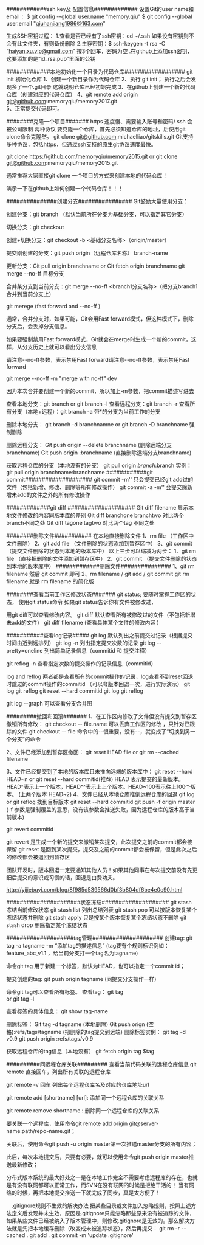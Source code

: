 <!--
 * @Description: 
 * @Author: xiehuaqiang
 * @FilePath: /kaka-blog/src/docs/kaka/git/别人的git笔记.md
 * @Date: 2021-07-15 11:19:34
 * @LastEditTime: 2021-07-15 11:20:38
-->
############ssh key及 配置信息#############
设置Git的user name和email：
$ git config --global user.name "memory.qiu"
$ git config --global user.email "qiuhanjiang1986@163.com"

生成SSH密钥过程：
1.查看是否已经有了ssh密钥：cd ~/.ssh
如果没有密钥则不会有此文件夹，有则备份删除
2.生存密钥：$ ssh-keygen -t rsa -C “haiyan.xu.vip@gmail.com”
按3个回车，密码为空
.在github上添加ssh密钥，这要添加的是“id_rsa.pub”里面的公钥


#############本地初始化一个目录为代码仓库##################
git init  初始化仓库
1、创建一个新目录作为代码仓库
2、执行 git init；
   执行之后会发现多了一个.git目录
   这就说明仓库已经初始完成
3、在github上创建一个新的代码仓库（创建对应的代码仓库）
4、git remote add origin git@github.com:memoryqiu/memory2017.git  
5、正常提交代码即可。   



########克隆一个项目#######
https  速度慢、需要输入账号和密码/ ssh 会被公司限制 两种协议
要克隆一个仓库，首先必须知道仓库的地址，后使用git clone命令克隆然。
git clone git@github.com:michaelliao/gitskills.git
Git支持多种协议，包括https，但通过ssh支持的原生git协议速度最快。

git clone https://github.com/memoryqiu/memory2015.git
or
git clone git@github.com:memoryqiu/memory2015.git

通常推荐大家直接git clone 一个项目的方式来创建本地的代码仓库！

演示一下在github上如何创建一个代码仓库！！！


###############创建分支################
Git鼓励大量使用分支：

创建分支：git branch <name> （默认当前所在分支为基础分支，可以指定其它分支）

切换分支：git checkout <name>

创建+切换分支：git checkout -b <name> <基础分支名称>（origin/master）

提交刚创建的分支：git push origin（远程仓库名称） branch-name


更新分支：Git pull origin branchname  or Git fetch origin branchname  git merge --no-ff 目标分支 


合并某分支到当前分支：git merge --no-ff <branch1分支名称>（把分支branch1合并到当前分支上）

git merege (fast forward  and --no-ff )

通常，合并分支时，如果可能，Git会用Fast forward模式，但这种模式下，删除分支后，会丢掉分支信息。

如果要强制禁用Fast forward模式，Git就会在merge时生成一个新的commit，这样，从分支历史上就可以看出分支信息

请注意--no-ff参数，表示禁用Fast forward请注意--no-ff参数，表示禁用Fast forward

git merge --no-ff -m "merge with no-ff" dev

因为本次合并要创建一个新的commit，所以加上-m参数，把commit描述写进去


查看本地分支：git branch  or git branch -l
查看远程分支：git branch -r
查看所有分支（本地+远程）：git branch -a
带*的分支为当前工作的分支

删除本地分支：
git branch -d branchnamne
or
git branch -D  branchname 强制删除

删除远程分支：
Git push origin --delete branchname (删除远端分支branchname)
Git push origin :branchname (直接删除远端分支branchname)

获取远程仓库的分支（本地没有的分支）
git pull origin $branch:$branch
实例：git pull  origin  branchname:branchname
############git commit####################
git commit -m''   只会提交已经git add过的文件（包括新增、修改、删除等所有修改操作）
git commit -a -m'' 会提交除新增未add的文件之外的所有修改操作



#############git diff ####################
Git diff  filename  显示本地文件修改的内容同版本库的差别
Git diff  branchone   branchtwo  对比两个branch不同之处
Git diff  tagone  tagtwo    对比两个tag 不同之处



########删除文件###########
在本地直接删除文件
1、rm  file  （工作区中文件删除）
2、git add file （文件删除的状态添加到暂存区中）
3、git commit   （提交文件删除的状态到本地的版本库中）
以上三步可以缩减为两步：
1、git rm file （直接把删除的文件添加到暂存区中）
2、git commit   （提交文件删除的状态到本地的版本库中）
#############删除文件###############
 1、git rm filename  然后 git commit 即可
 2、rm filename  / git add  / git commit 
 git rm filename 就是 rm filename 的简化版
 
 
 

########查看当前工作区修改状态#######
git status;
要随时掌握工作区的状态，
使用git status命令
如果git status告诉你有文件被修改过，

用git diff可以查看修改内容。
git diff 默认查看所有被修改过的文件（不包括新增未add的文件）
git diff filename (查看具体某个文件的修改内容 )



###########查看log记录#####
git log  默认列出之前提交过记录（根据提交时间由近到远排列）
git log -n  列出指定提交次数的记录
git log --pretty=oneline  列出简单记录信息（commitid 和 提交注释）

git reflog -n 查看指定次数的提交操作的记录信息（commitid）

log  and  reflog
两者都是查看所有的commit操作的记录，log查看不到reset回退时跳过的commit操作的commitid
（可以夸版本回退一次，进行实际演示）
git log
git reflog
git reset --hard commitid
git log
git reflog

git log  --graph  可以查看分支合并图

 
#########撤回和回滚#######
1、在工作区内修改了文件但没有提交到暂存区撤销所有修改：
git checkout -- file.name   可以丢弃工作区的修改 ，只针对已跟踪的文件
git checkout -- file        命令中的--很重要，没有--，就变成了“切换到另一个分支”的命令

2、文件已经添加到暂存区撤回：
git reset HEAD file
or
git rm --cached filename

3、文件已经提交到了本地的版本库且未推向远端的版本库中：
git reset --hard HEAD~n
or
git reset --hard commitid(推荐)
HEAD 表示提交的最新版本。HEAD^表示上一个版本，HEAD^^表示上上个版本。HEAD~100表示往上100个版本。
(上两个版本 HEAD~2)
4、文件已经从本地仓库推倒远程仓库的回退
  git log  or git reflog 找到目标版本
  git reset --hard commitid
  git push -f origin master  (-f 参数是强制覆盖的意思，没有该参数会推送失败，因为远程仓库的版本高于当前版本)
  
  git revert commitid
  
  
git revert 是生成一个新的提交来撤销某次提交，此次提交之前的commit都会被保留
git reset 是回到某次提交，提交及之前的commit都会被保留，但是此次之后的修改都会被退回到暂存区
  
团队开发时，版本回退一定要通知其他人员！如果其他同事在每次提交前没有先更细后提交的意识或习惯的话，回退是白费功夫。

http://yijiebuyi.com/blog/8f985d539566d0bf3b804df6be4e0c90.html




######################状态冻结####################
git stash       冻结当前修改状态
git  stash list  列出总结列表
git  stash pop   可以按版本恢复某个冻结状态并删除
git  stash apply   只是按某个版本恢复某个冻结状态不删除
git  stash drop     删除指定某个冻结状态



####################tag管理#####################
创建tag: 
git tag -a tagname  -m “添加tag的描述信息”  (tag要有个规则标识例如：feature_abc_v1.1 ，给当前分支打一个tag名为tagname)

命令git tag <name>用于新建一个标签，默认为HEAD，也可以指定一个commit id；

提交创建的tag:
git push origin tagname (同提交分支操作一样)

命令git tag可以查看所有标签。
查看tag：
git tag  
or
git tag -l 

查看标签的具体信息：
git show tag-name

删除标签：
Git tag -d tagname (本地删除)
Git push orign (空格):refs/tags/tagname (把删除的tag提交到远端)
删除标签实例：
git tag -d v0.9
git push origin :refs/tags/v0.9

获取远程仓库的tag信息（本地没有）
git fetch origin tag $tag




##########同远程仓库关联#########
查看当前代码关联的远程仓库信息
git remote  直接回车，列出所有关联的远程仓库

git remote -v  回车 列出每个远程仓库名及对应的仓库地址url

git remote add [shortname] [url]: 添加同一个远程仓库的关联关系

git remote remove shortname : 删除同一个远程仓库的关联关系


要关联一个远程库，使用命令git remote add origin git@server-name:path/repo-name.git；

关联后，使用命令git push -u origin master第一次推送master分支的所有内容；

此后，每次本地提交后，只要有必要，就可以使用命令git push origin master推送最新修改；

分布式版本系统的最大好处之一是在本地工作完全不需要考虑远程库的存在，也就是有没有联网都可以正常工作，而SVN在没有联网的时候是拒绝干活的！
当有网络的时候，再把本地提交推送一下就完成了同步，真是太方便了！


　.gitignore规则不生效的解决办法
把某些目录或文件加入忽略规则，按照上述方法定义后发现并未生效，原因是.gitignore只能忽略那些原来没有被追踪的文件，如果某些文件已经被纳入了版本管理中，则修改.gitignore是无效的。那么解决方法就是先把本地缓存删除（改变成未被追踪状态），然后再提交：
git rm -r --cached .
git add .
git commit -m 'update .gitignore'









